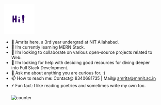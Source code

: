 <img src="https://github.com/amrita41/amrita41/raw/master/hi.gif" alt="alt text" width="100" height="100" style="max-width:100%;">



- 🔭 Amrita here, a 3rd year undergrad at NIT Allahabad.
- 🌱 I’m currently learning MERN Stack.
- 👯 I’m looking to collaborate on various open-source projects related to Web.
- 🤔 I’m looking for help with deciding good resources for diving deeper into Full Stack Development.
- 💬 Ask me about anything you are curious for. :)
- 📫 How to reach me: Contact@ 8340681735 | Mail@ amrita@mnnit.ac.in 
- ⚡ Fun fact: I like reading poetries and sometimes write my own too.<br/><br/>
 ![counter](https://enzfx6ur9k6k5co.m.pipedream.net)


